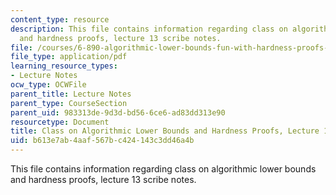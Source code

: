 ```yaml
---
content_type: resource
description: This file contains information regarding class on algorithmic lower bounds
  and hardness proofs, lecture 13 scribe notes.
file: /courses/6-890-algorithmic-lower-bounds-fun-with-hardness-proofs-fall-2014/b613e7ab4aaf567bc424143c3dd46a4b_MIT6_890F14_Lec13.pdf
file_type: application/pdf
learning_resource_types:
- Lecture Notes
ocw_type: OCWFile
parent_title: Lecture Notes
parent_type: CourseSection
parent_uid: 983313de-9d3d-bd56-6ce6-ad83dd313e90
resourcetype: Document
title: Class on Algorithmic Lower Bounds and Hardness Proofs, Lecture 13 Scribe Notes
uid: b613e7ab-4aaf-567b-c424-143c3dd46a4b
---
```

This file contains information regarding class on algorithmic lower bounds and hardness proofs, lecture 13 scribe notes.